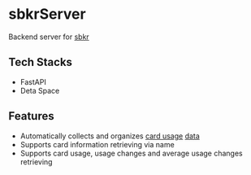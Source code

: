 # sbkrServer
Backend server for [sbkr](https://sbkr.pages.dev)

## Tech Stacks
  * FastAPI
  * Deta Space

## Features
  * Automatically collects and organizes [card usage](https://sbkr.pages.dev/card-usages) [data](https://stormbound-kitty.com/card-usage)
  * Supports card information retrieving via name
  * Supports card usage, usage changes and average usage changes retrieving
